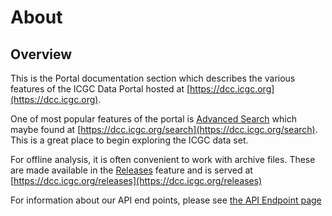 # About

## Overview

This is the Portal documentation section which describes the various features of the ICGC Data Portal hosted at [https://dcc.icgc.org](https://dcc.icgc.org).

One of most popular features of the portal is [Advanced Search](search) which maybe found at [https://dcc.icgc.org/search](https://dcc.icgc.org/search). This is a great place to begin exploring the ICGC data set.

For offline analysis, it is often convenient to work with archive files. These are made available in the [Releases](releases) feature and is served at [https://dcc.icgc.org/releases](https://dcc.icgc.org/releases)

For information about our API end points, please see [the API Endpoint page](api-endpoints.md)